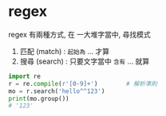 # regex

regex 有兩種方式, 在 一大堆字當中, 尋找模式
1. 匹配 (match)     : `起始為` ... 才算
2. 搜尋 (search)    : 只要文字當中 `含有` ... 就算


```py
import re
r = re.compile(r'[0-9]+')        # 解析準則
mo = r.search('hello^^123')
print(mo.group())
# '123'
```